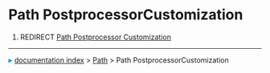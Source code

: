 # Path PostprocessorCustomization
1.  REDIRECT [Path Postprocessor Customization](Path_Postprocessor_Customization.md)



---
![](images/Right_arrow.png) [documentation index](../README.md) > [Path](Path_Workbench.md) > Path PostprocessorCustomization
